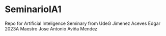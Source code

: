 # SeminarioIA1
Repo for Artificial Inteligence Seminary from UdeG
Jimenez Aceves Edgar
2023A
Maestro Jose Antonio Aviña Mendez
